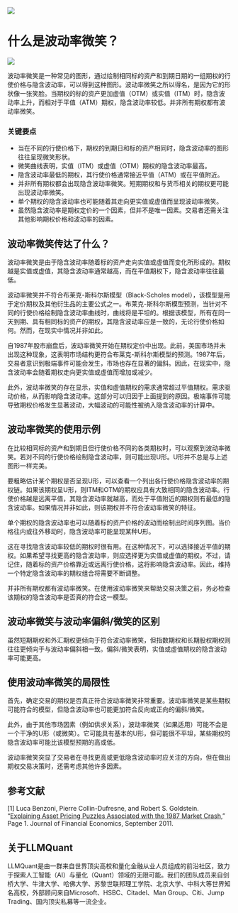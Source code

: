 ![](https://fastly.jsdelivr.net/gh/bucketio/img11@main/2024/10/21/1729466068183-23134fce-3131-4262-b18c-f378d71af4f6.gif)
# 什么是波动率微笑？
![](https://fastly.jsdelivr.net/gh/bucketio/img9@main/2024/10/20/1729465031968-b3c8959e-1d37-4b8a-91b1-b0b0dfe25143.png)

波动率微笑是一种常见的图形，通过绘制相同标的资产和到期日期的一组期权的行使价格与隐含波动率，可以得到这种图形。波动率微笑之所以得名，是因为它的形状像一张笑脸。当期权的标的资产更加虚值（OTM）或实值（ITM）时，隐含波动率上升，而相对于平值（ATM）期权，隐含波动率较低。并非所有期权都有波动率微笑。

### 关键要点

- 当在不同的行使价格下，期权的到期日和标的资产相同时，隐含波动率的图形往往呈现微笑形状。
- 微笑曲线表明，实值（ITM）或虚值（OTM）期权的隐含波动率最高。
- 隐含波动率最低的期权，其行使价格通常接近平值（ATM）或在平值附近。
- 并非所有期权都会出现隐含波动率微笑。短期期权和与货币相关的期权更可能出现波动率微笑。
- 单个期权的隐含波动率也可能随着其走向更实值或虚值而呈现波动率微笑。
- 虽然隐含波动率是期权定价的一个因素，但并不是唯一因素。交易者还需关注其他影响期权价格和波动率的因素。

## 波动率微笑传达了什么？

波动率微笑是由于隐含波动率随着标的资产走向实值或虚值而变化所形成的。期权越是实值或虚值，其隐含波动率通常越高，而在平值期权下，隐含波动率往往最低。

波动率微笑并不符合布莱克-斯科尔斯模型（Black-Scholes model），该模型是用于定价期权及其他衍生品的主要公式之一。布莱克-斯科尔斯模型预测，当针对不同的行使价格绘制隐含波动率曲线时，曲线将是平坦的。根据该模型，所有在同一天到期、具有相同标的资产的期权，其隐含波动率应是一致的，无论行使价格如何。然而，在现实中情况并非如此。

自1987年股市崩盘后，波动率微笑开始在期权定价中出现。此前，美国市场并未出现这种现象，这表明市场结构更符合布莱克-斯科尔斯模型的预测。1987年后，交易者意识到极端事件可能会发生，市场也存在显著的偏斜。因此，在现实中，隐含波动率会随着期权走向更实值或虚值而增加或减少。

此外，波动率微笑的存在显示，实值和虚值期权的需求通常超过平值期权。需求驱动价格，从而影响隐含波动率。这部分可以归因于上面提到的原因。极端事件可能导致期权价格发生显著波动，大幅波动的可能性被纳入隐含波动率的计算中。

## 波动率微笑的使用示例

在比较相同标的资产和到期日但行使价格不同的各类期权时，可以观察到波动率微笑。若对不同的行使价格绘制隐含波动率，则可能出现U形。U形并不总是与上述图形一样完美。

要粗略估计某个期权是否呈现U形，可以查看一个列出各行使价格隐含波动率的期权链。如果该期权呈U形，则ITM和OTM的期权应具有大致相同的隐含波动率。行使价格越是远离平值，其隐含波动率就越高，而处于平值附近的期权则有最低的隐含波动率。如果情况并非如此，则该期权并不符合波动率微笑的特征。

单个期权的隐含波动率也可以随着标的资产价格的波动而绘制出时间序列图。当价格往内或往外移动时，隐含波动率可能呈现某种U形。

这在寻找隐含波动率较低的期权时很有用。在这种情况下，可以选择接近平值的期权。如果希望寻找更高的隐含波动率，则应选择更为实值或虚值的期权。不过，请记住，随着标的资产价格靠近或远离行使价格，这将影响隐含波动率。因此，维持一个特定隐含波动率的期权组合将需要不断调整。

并非所有期权都有波动率微笑。在使用波动率微笑来帮助交易决策之前，务必检查该期权的隐含波动率是否真的符合这一模型。

## 波动率微笑与波动率偏斜/微笑的区别

虽然短期期权和外汇期权更倾向于符合波动率微笑，但指数期权和长期股权期权则往往更倾向于与波动率偏斜相一致。偏斜/微笑表明，实值或虚值期权的隐含波动率可能更高。

## 使用波动率微笑的局限性

首先，确定交易的期权是否真正符合波动率微笑非常重要。波动率微笑是某些期权可能符合的模型，但隐含波动率也可能更加符合反向或正向的偏斜/微笑。

此外，由于其他市场因素（例如供求关系），波动率微笑（如果适用）可能不会是一个干净的U形（或微笑）。它可能具有基本的U形，但可能很不平坦，某些期权的隐含波动率可能比该模型预期的高或低。

波动率微笑突显了交易者在寻找更高或更低隐含波动率时应关注的方向，但在做出期权交易决策时，还需考虑其他许多因素。

## 参考文献

[1] Luca Benzoni, Pierre Collin-Dufresne, and Robert S. Goldstein. “[Explaining Asset Pricing Puzzles Associated with the 1987 Market Crash](http://pages.stern.nyu.edu/~dbackus/GE_asset_pricing/BCDG%2087%20crash%20Jan%2010.PDF),” Page 1. Journal of Financial Economics, September 2011.
## 关于LLMQuant
LLMQuant是由一群来自世界顶尖高校和量化金融从业人员组成的前沿社区，致力于探索人工智能（AI）与量化（Quant）领域的无限可能。我们的团队成员来自剑桥大学、牛津大学、哈佛大学、苏黎世联邦理工学院、北京大学、中科大等世界知名高校，外部顾问来自Microsoft、HSBC、Citadel、Man Group、Citi、Jump Trading、国内顶尖私募等一流企业。